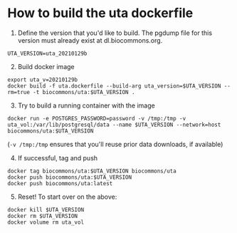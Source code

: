 # How to build the uta dockerfile

1. Define the version that you'd like to build. The pgdump file for
   this version must already exist at dl.biocommons.org.

```
UTA_VERSION=uta_20210129b
```


2. Build docker image
```
export uta_v=20210129b
docker build -f uta.dockerfile --build-arg uta_version=$UTA_VERSION --rm=true -t biocommons/uta:$UTA_VERSION .
```


3. Try to build a running container with the image
```
docker run -e POSTGRES_PASSWORD=password -v /tmp:/tmp -v uta_vol:/var/lib/postgresql/data --name $UTA_VERSION --network=host biocommons/uta:$UTA_VERSION
```

(`-v /tmp:/tmp` ensures that you'll reuse prior data downloads, if available)


4. If successful, tag and push
```
docker tag biocommons/uta:$UTA_VERSION biocommons/uta
docker push biocommons/uta:$UTA_VERSION
docker push biocommons/uta:latest
```


5. Reset!
To start over on the above:

```
docker kill $UTA_VERSION
docker rm $UTA_VERSION
docker volume rm uta_vol
```
